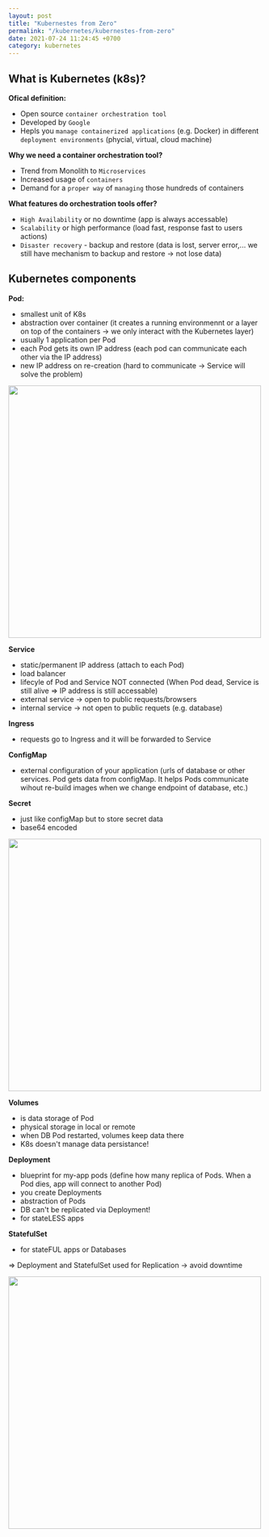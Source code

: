 ```yaml
---
layout: post
title: "Kubernestes from Zero"
permalink: "/kubernetes/kubernestes-from-zero"
date: 2021-07-24 11:24:45 +0700
category: kubernetes
---
```

## What is Kubernetes (k8s)?

**Ofical definition:**
* Open source `container orchestration tool`
* Developed by `Google`
* Hepls you `manage containerized applications` (e.g. Docker) in different `deployment environments` (phycial, virtual, cloud machine)

**Why we need a container orchestration tool?**
* Trend from Monolith to `Microservices`
* Increased usage of `containers`
* Demand for a `proper way` of `managing` those hundreds of containers

**What features do orchestration tools offer?**
* `High Availability` or no downtime (app is always accessable)
* `Scalability` or high performance (load fast, response fast to users actions)
* `Disaster recovery` - backup and restore (data is lost, server error,... we still have mechanism to backup and restore -> not lose data)

## Kubernetes components

**Pod:**
* smallest unit of K8s
* abstraction over container (it creates a running environmennt or a layer on top of the containers -> we only interact with the Kubernetes layer)
* usually 1 application per Pod
* each Pod gets its own IP address (each pod can communicate each other via the IP address)
* new IP address on re-creation (hard to communicate -> Service will solve the problem)

<img width="500" src="https://user-images.githubusercontent.com/87863039/127009930-2926f6c8-66fe-4e12-be39-3dcd9e84720e.png">

**Service**
* static/permanent IP address (attach to each Pod)
* load balancer
* lifecyle of Pod and Service NOT connected (When Pod dead, Service is still alive => IP address is still accessable)
* external service -> open to public requests/browsers
* internal service -> not open to public requets (e.g. database)

**Ingress**
* requests go to Ingress and it will be forwarded to Service

**ConfigMap**
* external configuration of your application (urls of database or other services. Pod gets data from configMap. It helps Pods communicate wihout re-build images when we change endpoint of database, etc.)

**Secret**
* just like configMap but to store secret data
* base64 encoded

<img width="500" src="https://user-images.githubusercontent.com/87863039/127171992-58cf109a-d71f-4a90-8dd0-10d4353ac439.png">

**Volumes**
* is data storage of Pod
* physical storage in local or remote
* when DB Pod restarted, volumes keep data there
* K8s doesn't manage data persistance!

**Deployment**
* blueprint for my-app pods (define how many replica of Pods. When a Pod dies, app will connect to another Pod)
* you create Deployments
* abstraction of Pods
* DB can't be replicated via Deployment!
* for stateLESS apps

**StatefulSet**
* for stateFUL apps or Databases

=> Deployment and StatefulSet used for Replication -> avoid downtime

<img width="500" src="https://user-images.githubusercontent.com/87863039/127174947-d054bab5-30da-46bf-bb53-9836b54fcea7.png">



